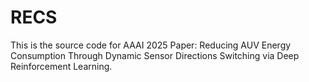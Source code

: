 # RECS
 This is the source code for AAAI 2025 Paper: Reducing AUV Energy Consumption Through Dynamic Sensor Directions Switching via Deep Reinforcement Learning.
